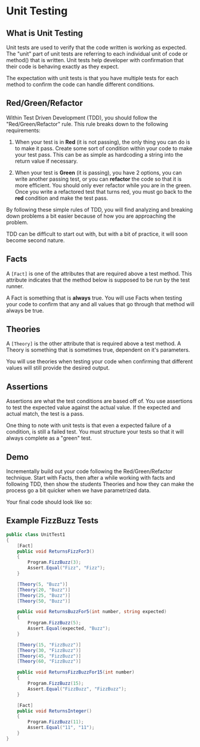 # Unit Testing

## What is Unit Testing

Unit tests are used to verify that the code written is working as expected. The "unit" part of
unit tests are referring to each individual unit of code or method() that is written.
Unit tests help developer with confirmation that their code is behaving exactly as they expect.

The expectation with unit tests is that you have multiple tests for each method to confirm
the code can handle different conditions.

## Red/Green/Refactor

Within Test Driven Development (TDD), you should follow the "Red/Green/Refactor" rule.
This rule breaks down to the following requirements:

1. When your test is in **Red** (it is not passing), the only thing you can do is to make it pass. Create
some sort of condition within your code to make your test pass. This can be as simple as hardcoding a string
into the return value if necessary.

1. When your test is **Green** (it is passing), you have 2 options, you can write another passing test, or you can
**refactor** the code so that it is more efficient. You should only ever refactor while you are in the green. Once you write
a refactored test that turns red, you must go back to the **red** condition and make the test pass.

By following these simple rules of TDD, you will find analyzing and breaking down problems
a bit easier because of how you are approaching the problem.

TDD can be difficult to start out with, but with a bit of practice, it will soon become second nature.

## Facts

A `[Fact]` is one of the attributes that are required above a test method.
This attribute indicates that the method below is supposed to be run by
the test runner.

A Fact is something that is **always** true. You will use Facts when testing your code
to confirm that any and all values that go through that method will always be true.

## Theories

A `[Theory]` is the other attribute that is required above a test method.
A Theory is something that is sometimes true, dependent on it's parameters.

You will use theories when testing your code when confirming that different values will
still provide the desired output.

## Assertions

Assertions are what the test conditions are based off of. You use assertions to
test the expected value against the actual value. If the expected and actual match, the test is a pass.

One thing to note with unit tests is that even a expected failure of a condition, is still a failed test.
You must structure your tests so that it will always complete as a "green" test.

## Demo

Incrementally build out your code following the Red/Green/Refactor technique. Start with Facts, then after a while working with facts and following TDD, then show the students Theories and how they can make the process go a bit quicker when we have parametrized data.

Your final code should look like so:

## Example FizzBuzz Tests

```csharp
public class UnitTest1
{
    [Fact]
    public void ReturnsFizzFor3()
    {
        Program.FizzBuzz(3);
        Assert.Equal("Fizz", "Fizz");
    }

    [Theory(5, "Buzz")]
    [Theory(20, "Buzz")]
    [Theory(25, "Buzz")]
    [Theory(50, "Buzz")]

    public void ReturnsBuzzFor5(int number, string expected)
    {
        Program.FizzBuzz(5);
        Assert.Equal(expected, "Buzz");
    }

    [Theory(15, "FizzBuzz")]
    [Theory(30, "FizzBuzz")]
    [Theory(45, "FizzBuzz")]
    [Theory(60, "FizzBuzz")]

    public void ReturnsFizzBuzzFor15(int number)
    {
        Program.FizzBuzz(15);
        Assert.Equal("FizzBuzz", "FizzBuzz");
    }

    [Fact]
    public void ReturnsInteger()
    {
        Program.FizzBuzz(11);
        Assert.Equal("11", "11");
    }
}
```
